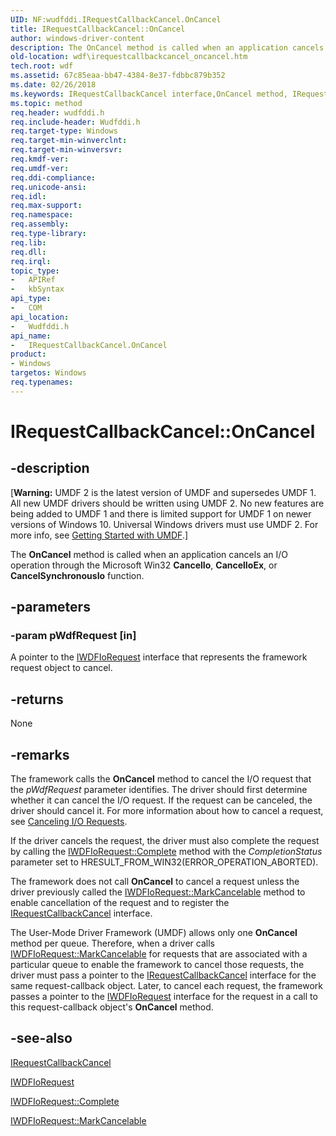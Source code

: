```yaml
---
UID: NF:wudfddi.IRequestCallbackCancel.OnCancel
title: IRequestCallbackCancel::OnCancel
author: windows-driver-content
description: The OnCancel method is called when an application cancels an I/O operation through the Microsoft Win32 CancelIo, CancelIoEx, or CancelSynchronousIo function.
old-location: wdf\irequestcallbackcancel_oncancel.htm
tech.root: wdf
ms.assetid: 67c85eaa-bb47-4384-8e37-fdbbc879b352
ms.date: 02/26/2018
ms.keywords: IRequestCallbackCancel interface,OnCancel method, IRequestCallbackCancel.OnCancel, IRequestCallbackCancel::OnCancel, OnCancel, OnCancel method, OnCancel method,IRequestCallbackCancel interface, UMDFRequestObjectRef_bdb47237-28bf-4b07-9bcb-f8d029636d2d.xml, umdf.irequestcallbackcancel_oncancel, wdf.irequestcallbackcancel_oncancel, wudfddi/IRequestCallbackCancel::OnCancel
ms.topic: method
req.header: wudfddi.h
req.include-header: Wudfddi.h
req.target-type: Windows
req.target-min-winverclnt: 
req.target-min-winversvr: 
req.kmdf-ver: 
req.umdf-ver: 
req.ddi-compliance: 
req.unicode-ansi: 
req.idl: 
req.max-support: 
req.namespace: 
req.assembly: 
req.type-library: 
req.lib: 
req.dll: 
req.irql: 
topic_type:
-	APIRef
-	kbSyntax
api_type:
-	COM
api_location:
-	Wudfddi.h
api_name:
-	IRequestCallbackCancel.OnCancel
product:
- Windows
targetos: Windows
req.typenames: 
---
```


# IRequestCallbackCancel::OnCancel


## -description


<p class="CCE_Message">[<b>Warning:</b> UMDF 2 is the latest version of UMDF and supersedes UMDF 1.  All new UMDF drivers should be written using UMDF 2.  No new features are being added to UMDF 1 and there is limited support for UMDF 1 on newer versions of Windows 10.  Universal Windows drivers must use UMDF 2.  For more info, see <a href="https://docs.microsoft.com/windows-hardware/drivers/wdf/getting-started-with-umdf-version-2">Getting Started with UMDF</a>.]

The <b>OnCancel</b> method is called when an application cancels an I/O operation through the Microsoft Win32 <b>CancelIo</b>, <b>CancelIoEx</b>, or <b>CancelSynchronousIo</b> function. 


## -parameters




### -param pWdfRequest [in]

A pointer to the <a href="https://msdn.microsoft.com/library/windows/hardware/ff558985">IWDFIoRequest</a> interface that represents the framework request object to cancel. 


## -returns



None




## -remarks



The framework calls the <b>OnCancel</b> method to cancel the I/O request that the <i>pWdfRequest</i> parameter identifies. The driver should first determine whether it can cancel the I/O request. If the request can be canceled, the driver should cancel it. For more information about how to cancel a request, see <a href="https://docs.microsoft.com/windows-hardware/drivers/wdf/canceling-i-o-requests">Canceling I/O Requests</a>.

If the driver cancels the request, the driver must also complete the request by calling the <a href="https://msdn.microsoft.com/library/windows/hardware/ff559070">IWDFIoRequest::Complete</a> method with the <i>CompletionStatus</i> parameter set to HRESULT_FROM_WIN32(ERROR_OPERATION_ABORTED). 

The framework does not call <b>OnCancel</b> to cancel a request unless the driver previously called the <a href="https://msdn.microsoft.com/library/windows/hardware/ff559146">IWDFIoRequest::MarkCancelable</a> method to enable cancellation of the request and to register the <a href="https://msdn.microsoft.com/library/windows/hardware/ff556901">IRequestCallbackCancel</a> interface.

The User-Mode Driver Framework (UMDF) allows only one <b>OnCancel</b> method per queue. Therefore, when a driver calls <a href="https://msdn.microsoft.com/library/windows/hardware/ff559146">IWDFIoRequest::MarkCancelable</a> for requests that are associated with a particular queue to enable the framework to cancel those requests, the driver must pass a pointer to the <a href="https://msdn.microsoft.com/library/windows/hardware/ff556901">IRequestCallbackCancel</a> interface for the same request-callback object. Later, to cancel each request, the framework passes a pointer to the <a href="https://msdn.microsoft.com/library/windows/hardware/ff558985">IWDFIoRequest</a> interface for the request in a call to this request-callback object's <b>OnCancel</b> method.




## -see-also




<a href="https://msdn.microsoft.com/library/windows/hardware/ff556901">IRequestCallbackCancel</a>



<a href="https://msdn.microsoft.com/library/windows/hardware/ff558985">IWDFIoRequest</a>



<a href="https://msdn.microsoft.com/library/windows/hardware/ff559070">IWDFIoRequest::Complete</a>



<a href="https://msdn.microsoft.com/library/windows/hardware/ff559146">IWDFIoRequest::MarkCancelable</a>
 

 

